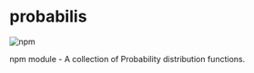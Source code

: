 # probabilis 

![npm](https://img.shields.io/npm/v/probabilis?color=green&label=probabilis)

npm module - A collection of Probability distribution functions.


